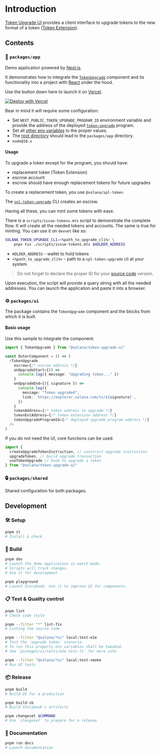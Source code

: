 # Introduction 

[Token Upgrade UI](https://github.com/hoodieshq/token-upgrade-ui) provides a client interface to upgrade tokens to the new format of a token ([Token Extension](https://solana.com/solutions/token-extensions)).

## Contents

### 🚀 `packages/app`

Demo application powered by [Next.js](https://nextjs.org).

It demonstrates how to integrate the [`TokenUpgrade`](https://github.com/hoodieshq/token-upgrade-ui/blob/main/packages/app/src/widgets/index-page.tsx#L52-L67) component and its functionality into a project with [React](https://react.dev) under the hood.

Use the button down here to launch it on [Vercel](https://vercel.com).

[![Deploy with Vercel](https://vercel.com/button)](https://vercel.com/new/clone?repository-url=https%3A%2F%2Fgithub.com%2Fhoodieshq%2Ftoken-upgrade-ui&env=NEXT_PUBLIC_TOKEN_UPGRADE_PROGRAM_ID&envDescription=Upgrade%20Program%20Address%20Variables&env=NEXT_PUBLIC_ESCROW_AUTHY_ADDRESS&env=NEXT_PUBLIC_ORIGIN_TOKEN_ADDRESS&env=NEXT_PUBLIC_TARGET_TOKEN_ADDRESS&root-directory=packages%2Fapp&project-name=solana-token-upgrade-app&repository-name=solana-token-upgrade-app&demo-title=Token%20Upgrade%20UI&demo-description=App%20to%20Upgrade%20Token%20on%20Solana%20Blockchain)

Bear in mind it will require some configuration:

- Set `NEXT_PUBLIC_TOKEN_UPGRADE_PROGRAM_ID` environment variable and provide the address of the deployed [`token-upgrade`](https://github.com/solana-labs/solana-program-library/tree/master/token-upgrade) program.
- Set all [other env variables](../../packages/app/.env) to the proper values.
- The [root directory](https://vercel.com/docs/deployments/configure-a-build#root-directory) should lead to the `packages/app` directory.
- `node@18.x`

#### Usage

To upgrade a token except for the program, you should have:
- replacement token (Token Extension)
- escrow account
- escrow should have enough replacement tokens for future upgrades

To create a replacement token, you use `@solana/spl-token`.

The [`spl-token-upgrade`](https://github.com/solana-labs/solana-program-library/tree/master/token-upgrade/cli) CLI creates an escrow.

Having all these, you can mint some tokens with ease.

There is a `scripts/issue-tokens.mts` script to demonstrate the complete flow. It will create all the needed tokens and accounts. The same is true for minting. You can use it on `devnet` like so:

```sh
SOLANA_TOKEN_UPGRADE_CLI=<%path_to_upgrade_cli%> \
    pnpx tsx ./scripts/issue-tokens.mts $HOLDER_ADDRESS
```
- `HOLDER_ADDRESS` - wallet to hold tokens
- `<%path_to_upgrade_cli%>` - path to a `spl-token-upgrade` cli at your system

> Do not forget to declare the proper ID for your [source code](https://github.com/solana-labs/solana-program-library/blob/master/token-upgrade/program/src/lib.rs#L15) version.

Upon execution, the script will provide a query string with all the needed addresses. You can launch the application and paste it into a browser.

### ⚙️  `packages/ui`

The package contains the `TokenUpgrade` component and the blocks from which it is built.

#### Basic usage

Use this sample to integrate the component.

```typescript
import { TokenUpgrade } from "@solana/token-upgrade-ui"

const OuterComponent = () => (
  <TokenUpgrade
    escrow={/* escrow address */}
    onUpgradeStart={() =>
      console.log({ message: "Upgrading token..." })
    }
    onUpgradeEnd={({ signature }) =>
      console.log({
        message: "Token upgraded",
        link: `https://explorer.solana.com/tx/${signature}`,
      })
    }
    tokenAddress={/* token address to upgrade */}
    tokenExtAddress={/* token extension address */}
    tokenUpgradeProgramId={/* deployed upgrade program address */}
  />
)
```

If you do not need the UI, core functions can be used.

```typescript
import { 
  createUpgradeTokenInstruction, // construct upgrade instruction
  upgradeToken, // build upgrade transaction
  useTokenUpgrade // hook to upgrade a token
} from "@solana/token-upgrade-ui"
```

### 🔒 `packages/shared`

Shared configuration for both packages.

## Development

### 🛠️ Setup

```sh
pnpm it
# Install & check
```

### 💪 Build

```sh
pnpm dev
# Launch the demo application in watch mode.
# Scripts will track changes. 
# Use it for development
```

```sh
pnpm playground
# Launch Storybook. Use it to improve UI for components.
```

### 📋 Test & Quality control

```sh
pnpm lint
# Check code style
```

```sh
pnpm --filter "*" lint-fix
# Linting the source code
```

```sh
pnpm --filter "@solana/*ui" local:test-e2e
# Test the `upgrade token` scenario. 
# To run this properly env variables shall be tweaked. 
# See `packages/ui/tests/e2e.test.ts` for more info
```

```sh
pnpm --filter "@solana/*ui" local:test-smoke
# Run UI tests
```

### 📦 Release

```sh
pnpm build
# Build UI for a production
```

```sh
pnpm build-sb
# Build Storybook's artifacts
```

```sh
pnpm changeset $COMMAND
# Use `changeset` to prepare for a release
```

### 📒 Documentation

```sh
pnpm run docs
# Launch documentation
```
